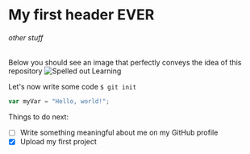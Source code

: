 # My first header EVER
###### other stuff

Below you should see an image that perfectly conveys the idea of this repository
![Spelled out Learning](https://1.bp.blogspot.com/-Q_gWUdi-nVw/XX-9vnpHSJI/AAAAAAAAJbY/sMVpTb-Th2sx7l7H4-5k7_O1vaVhdpUFwCLcBGAsYHQ/s1600/learning.jpg)

Let's now write some code
```$ git init```

```javascript
var myVar = "Hello, world!";
```

Things to do next:
- [ ] Write something meaningful about me on my GitHub profile
- [x] Upload my first project
